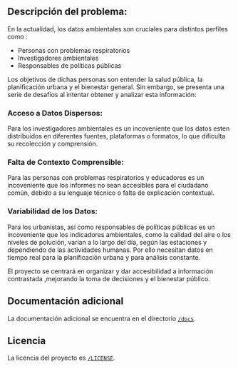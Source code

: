 ## Descripción del problema: 

En la actualidad, los datos ambientales son cruciales para distintos perfiles como :
- Personas con problemas respiratorios
- Investigadores ambientales
- Responsables de políticas públicas
  
Los objetivos de dichas personas son entender la salud pública, la planificación urbana y el bienestar general. Sin embargo, se presenta una serie de desafíos al intentar obtener y analizar esta información:

### Acceso a Datos Dispersos: 
Para los investigadores ambientales es un incoveniente que los datos esten distribuidos en diferentes fuentes, plataformas o formatos, lo que dificulta su recolección y comprensión. 

### Falta de Contexto Comprensible: 
Para las personas con problemas respiratorios y educadores es un incoveniente que los informes no sean accesibles para el ciudadano común, debido a su lenguaje técnico o falta de explicación contextual.

### Variabilidad de los Datos: 
Para los urbanistas, así como responsables de políticas públicas es un incoveniente que los indicadores ambientales, como la calidad del aire o los niveles de polución, varían a lo largo del día, según las estaciones y dependiendo de las actividades humanas. Por ello necesitan datos en tiempo real para la planificación urbana y para análisis constante.

El proyecto se centrará en organizar y dar accesibilidad a información contrastada ,mejorando la toma de decisiones y el bienestar público.

## Documentación adicional
La documentación adicional se encuentra en el directorio [`/docs`](./docs/documentación.pdf).

## Licencia
La licencia del proyecto es  [`/LICENSE`](./LICENSE).



